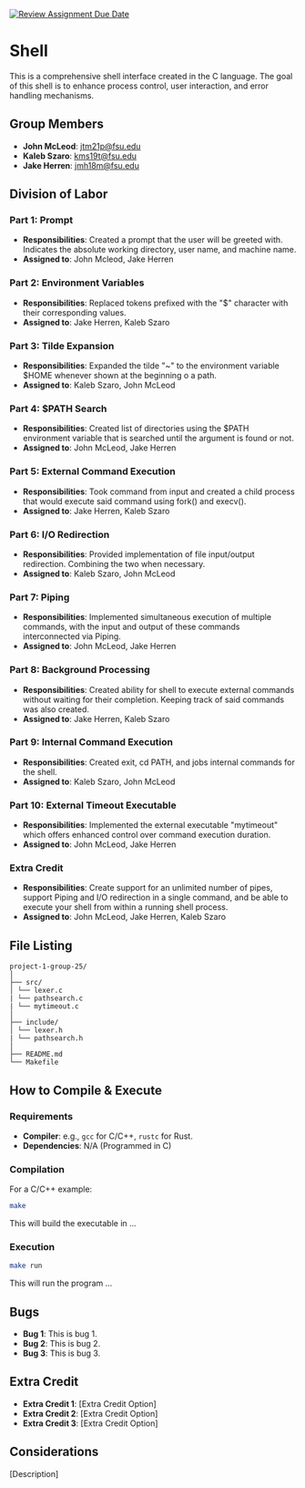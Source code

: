 [![Review Assignment Due Date](https://classroom.github.com/assets/deadline-readme-button-24ddc0f5d75046c5622901739e7c5dd533143b0c8e959d652212380cedb1ea36.svg)](https://classroom.github.com/a/wtw9xmrw)
# Shell
This is a comprehensive shell interface created in the C language. The goal of this shell is to enhance process control, user interaction, and error handling mechanisms. 
## Group Members
- **John McLeod**: jtm21p@fsu.edu
- **Kaleb Szaro**: kms19t@fsu.edu
- **Jake Herren**: jmh18m@fsu.edu
## Division of Labor

### Part 1: Prompt
- **Responsibilities**: Created a prompt that the user will be greeted with. Indicates the absolute working directory, user name, and machine name.
- **Assigned to**: John Mcleod, Jake Herren

### Part 2: Environment Variables
- **Responsibilities**: Replaced tokens prefixed with the "$" character with their corresponding values.
- **Assigned to**: Jake Herren, Kaleb Szaro

### Part 3: Tilde Expansion
- **Responsibilities**: Expanded the tilde "~" to the environment variable $HOME whenever shown at the beginning o a path.
- **Assigned to**: Kaleb Szaro, John McLeod

### Part 4: $PATH Search
- **Responsibilities**: Created list of directories using the $PATH environment variable that is searched until the argument is found or not.
- **Assigned to**: John McLeod, Jake Herren

### Part 5: External Command Execution
- **Responsibilities**: Took command from input and created a child process that would execute said command using fork() and execv().
- **Assigned to**: Jake Herren, Kaleb Szaro

### Part 6: I/O Redirection
- **Responsibilities**: Provided implementation of file input/output redirection. Combining the two when necessary.
- **Assigned to**: Kaleb Szaro, John McLeod

### Part 7: Piping
- **Responsibilities**: Implemented simultaneous execution of multiple commands, with the input and output of these commands interconnected via Piping.
- **Assigned to**: John McLeod, Jake Herren

### Part 8: Background Processing
- **Responsibilities**: Created ability for shell to execute external commands without waiting for their completion. Keeping track of said commands was also created.
- **Assigned to**: Jake Herren, Kaleb Szaro

### Part 9: Internal Command Execution
- **Responsibilities**: Created exit, cd PATH, and jobs internal commands for the shell. 
- **Assigned to**: Kaleb Szaro, John McLeod

### Part 10: External Timeout Executable
- **Responsibilities**: Implemented the external executable "mytimeout" which offers enhanced control over command execution duration.
- **Assigned to**: John McLeod, Jake Herren

### Extra Credit
- **Responsibilities**: Create support for an unlimited number of pipes, support Piping and I/O redirection in a single command, and be able to execute your shell from within a running shell process.
- **Assigned to**: John McLeod, Jake Herren, Kaleb Szaro

## File Listing
```
project-1-group-25/
│
├── src/
│ └── lexer.c
| └── pathsearch.c
| └── mytimeout.c
│
├── include/
│ └── lexer.h
| └── pathsearch.h
│
├── README.md
└── Makefile
```
## How to Compile & Execute

### Requirements
- **Compiler**: e.g., `gcc` for C/C++, `rustc` for Rust.
- **Dependencies**: N/A (Programmed in C)

### Compilation
For a C/C++ example:
```bash
make
```
This will build the executable in ...
### Execution
```bash
make run
```
This will run the program ...

## Bugs
- **Bug 1**: This is bug 1.
- **Bug 2**: This is bug 2.
- **Bug 3**: This is bug 3.

## Extra Credit
- **Extra Credit 1**: [Extra Credit Option]
- **Extra Credit 2**: [Extra Credit Option]
- **Extra Credit 3**: [Extra Credit Option]

## Considerations
[Description]
